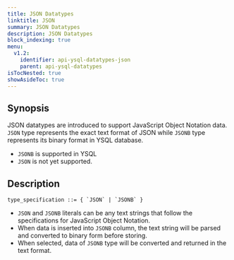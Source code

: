 ```yaml
---
title: JSON Datatypes
linktitle: JSON
summary: JSON Datatypes
description: JSON Datatypes
block_indexing: true
menu:
  v1.2:
    identifier: api-ysql-datatypes-json
    parent: api-ysql-datatypes
isTocNested: true
showAsideToc: true
---
```


## Synopsis
JSON datatypes are introduced to support JavaScript Object Notation data. `JSON` type represents the exact text format of JSON while `JSONB` type represents its binary format in YSQL database.

- `JSONB` is supported in YSQL
- `JSON` is not yet supported.

## Description

```
type_specification ::= { `JSON` | `JSONB` }
```

- `JSON` and `JSONB` literals can be any text strings that follow the specifications for JavaScript Object Notation.
- When data is inserted into `JSONB` column, the text string will be parsed and converted to binary form before storing.
- When selected, data of `JSONB` type will be converted and returned in the text format.

